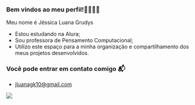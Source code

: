 ### Bem vindos ao meu perfil!💙🧑‍🏫💙

Meu nome é Jéssica Luana Grudys

- Estou estudando na Alura;
- Sou professora de Pensamento Computacional;
- Utilizo este espaço para a minha organização e compartilhamento dos meus projetos desenvolvidos.

 ### Você pode entrar em contato comigo 📬
- jluanagk10@gmail.com

![](https://media.tenor.com/Mr0HIlLPp40AAAAM/bunny-animated.gif)

